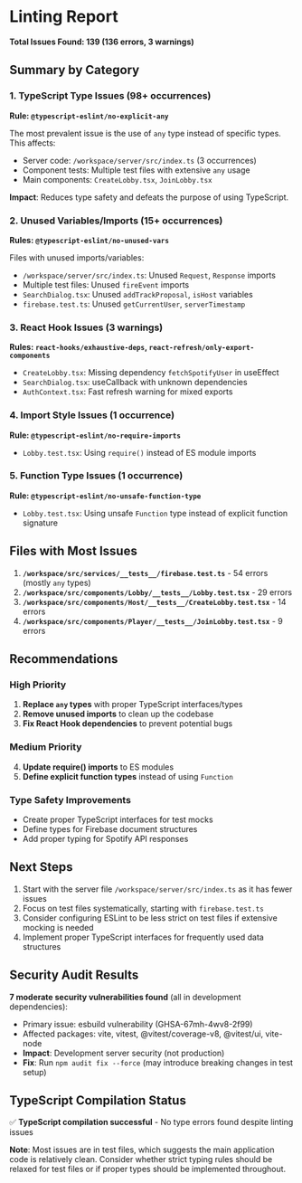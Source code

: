 # Linting Report

**Total Issues Found: 139 (136 errors, 3 warnings)**

## Summary by Category

### 1. TypeScript Type Issues (98+ occurrences)
**Rule: `@typescript-eslint/no-explicit-any`**

The most prevalent issue is the use of `any` type instead of specific types. This affects:
- Server code: `/workspace/server/src/index.ts` (3 occurrences)
- Component tests: Multiple test files with extensive `any` usage
- Main components: `CreateLobby.tsx`, `JoinLobby.tsx`

**Impact**: Reduces type safety and defeats the purpose of using TypeScript.

### 2. Unused Variables/Imports (15+ occurrences)
**Rules: `@typescript-eslint/no-unused-vars`**

Files with unused imports/variables:
- `/workspace/server/src/index.ts`: Unused `Request`, `Response` imports
- Multiple test files: Unused `fireEvent` imports
- `SearchDialog.tsx`: Unused `addTrackProposal`, `isHost` variables
- `firebase.test.ts`: Unused `getCurrentUser`, `serverTimestamp`

### 3. React Hook Issues (3 warnings)
**Rules: `react-hooks/exhaustive-deps`, `react-refresh/only-export-components`**

- `CreateLobby.tsx`: Missing dependency `fetchSpotifyUser` in useEffect
- `SearchDialog.tsx`: useCallback with unknown dependencies
- `AuthContext.tsx`: Fast refresh warning for mixed exports

### 4. Import Style Issues (1 occurrence)
**Rule: `@typescript-eslint/no-require-imports`**

- `Lobby.test.tsx`: Using `require()` instead of ES module imports

### 5. Function Type Issues (1 occurrence)
**Rule: `@typescript-eslint/no-unsafe-function-type`**

- `Lobby.test.tsx`: Using unsafe `Function` type instead of explicit function signature

## Files with Most Issues

1. **`/workspace/src/services/__tests__/firebase.test.ts`** - 54 errors (mostly `any` types)
2. **`/workspace/src/components/Lobby/__tests__/Lobby.test.tsx`** - 29 errors
3. **`/workspace/src/components/Host/__tests__/CreateLobby.test.tsx`** - 14 errors
4. **`/workspace/src/components/Player/__tests__/JoinLobby.test.tsx`** - 9 errors

## Recommendations

### High Priority
1. **Replace `any` types** with proper TypeScript interfaces/types
2. **Remove unused imports** to clean up the codebase
3. **Fix React Hook dependencies** to prevent potential bugs

### Medium Priority
4. **Update require() imports** to ES modules
5. **Define explicit function types** instead of using `Function`

### Type Safety Improvements
- Create proper TypeScript interfaces for test mocks
- Define types for Firebase document structures
- Add proper typing for Spotify API responses

## Next Steps
1. Start with the server file `/workspace/server/src/index.ts` as it has fewer issues
2. Focus on test files systematically, starting with `firebase.test.ts`
3. Consider configuring ESLint to be less strict on test files if extensive mocking is needed
4. Implement proper TypeScript interfaces for frequently used data structures

## Security Audit Results

**7 moderate security vulnerabilities found** (all in development dependencies):
- Primary issue: esbuild vulnerability (GHSA-67mh-4wv8-2f99)
- Affected packages: vite, vitest, @vitest/coverage-v8, @vitest/ui, vite-node
- **Impact**: Development server security (not production)
- **Fix**: Run `npm audit fix --force` (may introduce breaking changes in test setup)

## TypeScript Compilation Status

✅ **TypeScript compilation successful** - No type errors found despite linting issues

**Note**: Most issues are in test files, which suggests the main application code is relatively clean. Consider whether strict typing rules should be relaxed for test files or if proper types should be implemented throughout.